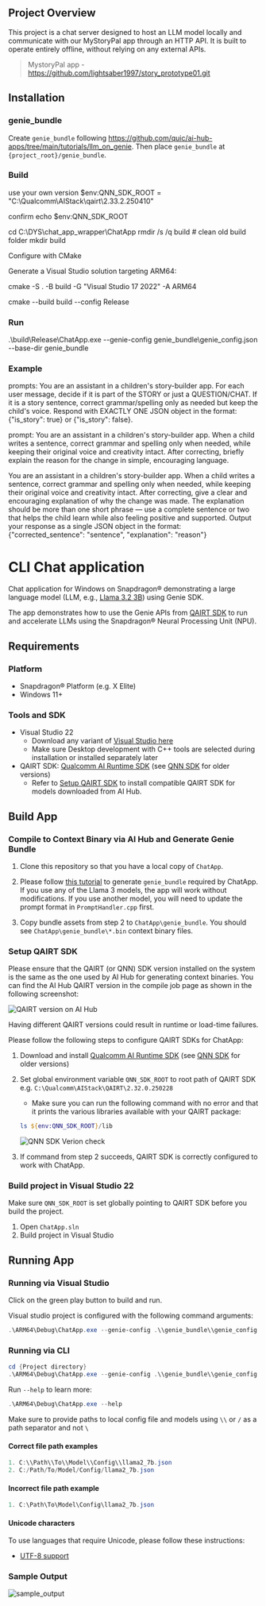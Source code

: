 ## Project Overview
This project is a chat server designed to host an LLM model locally and communicate with our MyStoryPal app through an HTTP API. It is built to operate entirely offline, without relying on any external APIs.
> MystoryPal app - https://github.com/lightsaber1997/story_prototype01.git

## Installation

### genie_bundle
Create `genie_bundle` following https://github.com/quic/ai-hub-apps/tree/main/tutorials/llm_on_genie. Then place `genie_bundle` at `{project_root}/genie_bundle`.


### Build
use your own version
$env:QNN_SDK_ROOT = "C:\Qualcomm\AIStack\qairt\2.33.2.250410"

confirm
echo $env:QNN_SDK_ROOT


cd C:\DYS\chat_app_wrapper\ChatApp
rmdir /s /q build   # clean old build folder
mkdir build


Configure with CMake

Generate a Visual Studio solution targeting ARM64:

cmake -S . -B build -G "Visual Studio 17 2022" -A ARM64

cmake --build build --config Release



### Run
.\build\Release\ChatApp.exe --genie-config genie_bundle\genie_config.json --base-dir genie_bundle


### Example
prompts:
You are an assistant in a children's story-builder app. For each user message, decide if it is part of the STORY or just a QUESTION/CHAT. If it is a story sentence, correct grammar/spelling only as needed but keep the child's voice. Respond with EXACTLY ONE JSON object in the format: {"is_story": true} or {"is_story": false}.

prompt:
You are an assistant in a children's story-builder app. When a child writes a sentence, correct grammar and spelling only when needed, while keeping their original voice and creativity intact. After correcting, briefly explain the reason for the change in simple, encouraging language.

You are an assistant in a children's story-builder app. When a child writes a sentence, correct grammar and spelling only when needed, while keeping their original voice and creativity intact. After correcting, give a clear and encouraging explanation of why the change was made. The explanation should be more than one short phrase — use a complete sentence or two that helps the child learn while also feeling positive and supported.
Output your response as a single JSON object in the format:
{"corrected_sentence": "sentence", "explanation": "reason"}



# CLI Chat application

Chat application for Windows on Snapdragon® demonstrating a large language model (LLM, e.g., [Llama 3.2 3B](https://aihub.qualcomm.com/compute/models/llama_v3_2_3b_instruct)) using Genie SDK.

The app demonstrates how to use the Genie APIs from [QAIRT SDK](https://qpm.qualcomm.com/#/main/tools/details/Qualcomm_AI_Runtime_SDK) to run and accelerate LLMs using the Snapdragon® Neural Processing Unit (NPU).

## Requirements

### Platform

- Snapdragon® Platform (e.g. X Elite)
- Windows 11+

### Tools and SDK

- Visual Studio 22
  - Download any variant of [Visual Studio here](https://visualstudio.microsoft.com/vs/)
  - Make sure Desktop development with C++ tools are selected during installation or installed separately later
- QAIRT SDK: [Qualcomm AI Runtime SDK](https://qpm.qualcomm.com/#/main/tools/details/Qualcomm_AI_Runtime_SDK) (see [QNN SDK](https://qpm.qualcomm.com/#/main/tools/details/qualcomm_ai_engine_direct) for older versions)
  - Refer to [Setup QAIRT SDK](#setup-qairt-sdk) to install compatible QAIRT SDK for models downloaded from AI Hub.

## Build App

### Compile to Context Binary via AI Hub and Generate Genie Bundle

1. Clone this repository so that you have a local copy of `ChatApp`.

2. Please follow [this
tutorial](https://github.com/quic/ai-hub-apps/tree/main/tutorials/llm_on_genie)
to generate `genie_bundle` required by ChatApp. If you use any of the Llama 3
models, the app will work without modifications. If you use another model, you
will need to update the prompt format in `PromptHandler.cpp` first.

3. Copy bundle assets from step 2 to `ChatApp\genie_bundle`. You should see
`ChatApp\genie_bundle\*.bin` context binary files.


### Setup QAIRT SDK

Please ensure that the QAIRT (or QNN) SDK version installed on the system is the same as the one used by AI Hub for generating context binaries.
You can find the AI Hub QAIRT version in the compile job page as shown in the following screenshot:

![QAIRT version on AI Hub](assets/images/ai-hub-qnn-version.png)

Having different QAIRT versions could result in runtime or load-time failures.

Please follow the following steps to configure QAIRT SDKs for ChatApp:

1. Download and install [Qualcomm AI Runtime SDK](https://qpm.qualcomm.com/#/main/tools/details/Qualcomm_AI_Runtime_SDK) (see [QNN SDK](https://qpm.qualcomm.com/#/main/tools/details/qualcomm_ai_engine_direct) for older versions)
2. Set global environment variable `QNN_SDK_ROOT` to root path of QAIRT SDK e.g. `C:\Qualcomm\AIStack\QAIRT\2.32.0.250228`

    - Make sure you can run the following command with no error and that it prints the various libraries available with your QAIRT package:

    ```powershell
    ls ${env:QNN_SDK_ROOT}/lib
    ```

    ![QNN SDK Verion check](assets/images/sample-qnn-sdk-check.png)
3. If command from step 2 succeeds, QAIRT SDK is correctly configured to work with ChatApp.


### Build project in Visual Studio 22

Make sure `QNN_SDK_ROOT` is set globally pointing to QAIRT SDK before you build the project.

1. Open `ChatApp.sln`
2. Build project in Visual Studio

## Running App

### Running via Visual Studio

Click on the green play button to build and run.

Visual studio project is configured with the following command arguments:

```powershell
.\ARM64\Debug\ChatApp.exe --genie-config .\\genie_bundle\\genie_config.json --base-dir .\\genie_bundle\\
```

### Running via CLI

```powershell
cd {Project directory}
.\ARM64\Debug\ChatApp.exe --genie-config .\\genie_bundle\\genie_config.json --base-dir .\\genie_bundle\\
```

Run `--help` to learn more:

```powershell
.\ARM64\Debug\ChatApp.exe --help
```

Make sure to provide paths to local config file and models using `\\` or `/` as a path separator and not `\`


#### Correct file path examples

```powershell
1. C:\\Path\\To\\Model\\Config\\llama2_7b.json
2. C:/Path/To/Model/Config/llama2_7b.json
```

#### Incorrect file path example

```powershell
1. C:\Path\To\Model\Config\llama2_7b.json
```

#### Unicode characters

To use languages that require Unicode, please follow these instructions:

* [UTF-8 support](https://github.com/quic/ai-hub-apps/blob/main/tutorials/llm_on_genie/powershell/README.md#utf-8-support)


### Sample Output

![sample_output](assets/images/sample_output.png)
